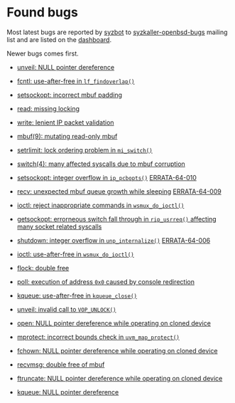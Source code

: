 # Found bugs

Most latest bugs are reported by [syzbot](/docs/syzbot.md) to
[syzkaller-openbsd-bugs](https://groups.google.com/forum/#!forum/syzkaller-openbsd-bugs)
mailing list and are listed on the [dashboard](https://syzkaller.appspot.com/#openbsd).

Newer bugs comes first.

- [unveil: NULL pointer dereference](https://marc.info/?l=openbsd-cvs&m=154818960525456&w=2)

- [fcntl: use-after-free in `lf_findoverlap()`](https://marc.info/?l=openbsd-cvs&m=154809417426357&w=2)

- [setsockopt: incorrect mbuf padding](https://marc.info/?l=openbsd-cvs&m=154784437622409&w=2)

- [read: missing locking](https://marc.info/?l=openbsd-cvs&m=154715201702848&w=2)

- [write: lenient IP packet validation](https://marc.info/?l=openbsd-cvs&m=154684768026869&w=2)

- [mbuf(9): mutating read-only mbuf](https://marc.info/?l=openbsd-cvs&m=154684739226800&w=2)

- [setrlimit: lock ordering problem in `mi_switch()`](https://marc.info/?l=openbsd-cvs&m=154677960110593&w=2)

- [switch(4): many affected syscalls due to mbuf corruption](https://marc.info/?l=openbsd-cvs&m=154600758019977&w=2)

- [setsockopt: integer overflow in `ip_pcbopts()`](https://marc.info/?l=openbsd-cvs&m=154531248603735&w=2) [ERRATA-64-010](https://ftp.openbsd.org/pub/OpenBSD/patches/6.4/common/010_pcbopts.patch.sig)

- [recv: unexpected mbuf queue growth while sleeping](https://marc.info/?l=openbsd-cvs&m=154506523901003&w=2) [ERRATA-64-009](https://ftp.openbsd.org/pub/OpenBSD/patches/6.4/common/009_recvwait.patch.sig)

- [ioctl: reject inappropriate commands in `wsmux_do_ioctl()`](https://marc.info/?l=openbsd-cvs&m=154507410803526&w=2)

- [getsockopt: errorneous switch fall through in `rip_usrreq()` affecting many socket related syscalls](https://marc.info/?l=openbsd-cvs&m=154383186000797&w=2)

- [shutdown: integer overflow in `unp_internalize()`](https://marc.info/?l=openbsd-cvs&m=154282004307882&w=2) [ERRATA-64-006](https://ftp.openbsd.org/pub/OpenBSD/patches/6.4/common/006_uipc.patch.sig)

- [ioctl: use-after-free in `wsmux_do_ioctl()`](https://marc.info/?l=openbsd-cvs&m=154269457228677&w=2)

- [flock: double free](https://marc.info/?l=openbsd-cvs&m=154070100731996&w=2)

- [poll: execution of address `0x0` caused by console redirection](https://marc.info/?l=openbsd-cvs&m=153552269821957&w=2)

- [kqueue: use-after-free in `kqueue_close()`](https://marc.info/?l=openbsd-cvs&m=153364550327224&w=2)

- [unveil: invalid call to `VOP_UNLOCK()`](https://marc.info/?l=openbsd-cvs&m=153318491427658&w=2)

- [open: NULL pointer dereference while operating on cloned device](https://marc.info/?l=openbsd-cvs&m=153297130613157&w=2)

- [mprotect: incorrect bounds check in `uvm_map_protect()`](https://marc.info/?l=openbsd-cvs&m=153227003430211&w=2)

- [fchown: NULL pointer dereference while operating on cloned device](https://marc.info/?l=openbsd-cvs&m=153224108724940&w=2)

- [recvmsg: double free of mbuf](https://marc.info/?l=openbsd-cvs&m=153067010015474&w=2)

- [ftruncate: NULL pointer dereference while operating on cloned device](https://marc.info/?l=openbsd-cvs&m=153062270701248&w=2)

- [kqueue: NULL pointer dereference](https://marc.info/?l=openbsd-cvs&m=152930020005260&w=2)
